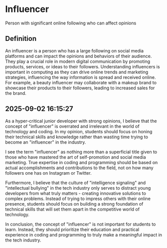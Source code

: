 # Influencer

Person with significant online following who can affect opinions

## Definition
An influencer is a person who has a large following on social media platforms and can impact the opinions and behaviors of their audience. They play a crucial role in modern digital communication by promoting products, services, or ideas to their followers. Understanding influencers is important in computing as they can drive online trends and marketing strategies, influencing the way information is spread and received online. For example, a beauty influencer may collaborate with a makeup brand to showcase their products to their followers, leading to increased sales for the brand.

## 2025-09-02 16:15:27
As a hyper-critical junior developer with strong opinions, I believe that the concept of "influencer" is overrated and irrelevant in the world of technology and coding. In my opinion, students should focus on honing their technical skills and knowledge rather than wasting time trying to become an "influencer" in the industry.

I see the term "influencer" as nothing more than a superficial title given to those who have mastered the art of self-promotion and social media marketing. True expertise in coding and programming should be based on actual accomplishments and contributions to the field, not on how many followers one has on Instagram or Twitter.

Furthermore, I believe that the culture of "intelligence signaling" and "intellectual bullying" in the tech industry only serves to distract young developers from what truly matters - creating innovative solutions to complex problems. Instead of trying to impress others with their online presence, students should focus on building a strong foundation of technical skills that will set them apart in the competitive world of technology.

In conclusion, the concept of "influencer" is not important for students to learn. Instead, they should prioritize their education and practical experience in coding and programming to truly make a meaningful impact in the tech industry.
